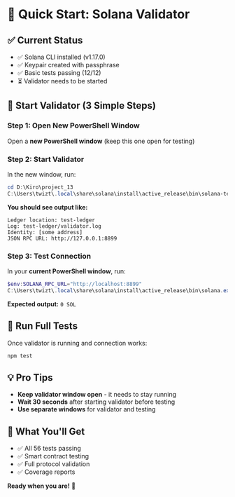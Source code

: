 # 🚀 Quick Start: Solana Validator

## ✅ **Current Status**
- ✅ Solana CLI installed (v1.17.0)
- ✅ Keypair created with passphrase
- ✅ Basic tests passing (12/12)
- ⏳ Validator needs to be started

## 🔧 **Start Validator (3 Simple Steps)**

### **Step 1: Open New PowerShell Window**
Open a **new PowerShell window** (keep this one open for testing)

### **Step 2: Start Validator**
In the new window, run:
```powershell
cd D:\Kiro\project_13
C:\Users\twizt\.local\share\solana\install\active_release\bin\solana-test-validator.exe
```

**You should see output like:**
```
Ledger location: test-ledger
Log: test-ledger/validator.log
Identity: [some address]
JSON RPC URL: http://127.0.0.1:8899
```

### **Step 3: Test Connection**
In your **current PowerShell window**, run:
```powershell
$env:SOLANA_RPC_URL="http://localhost:8899"
C:\Users\twizt\.local\share\solana\install\active_release\bin\solana.exe balance
```

**Expected output:** `0 SOL`

## 🎯 **Run Full Tests**
Once validator is running and connection works:
```powershell
npm test
```

## 💡 **Pro Tips**
- **Keep validator window open** - it needs to stay running
- **Wait 30 seconds** after starting validator before testing
- **Use separate windows** for validator and testing

## 🎉 **What You'll Get**
- ✅ All 56 tests passing
- ✅ Smart contract testing
- ✅ Full protocol validation
- ✅ Coverage reports

**Ready when you are!** 🚀
